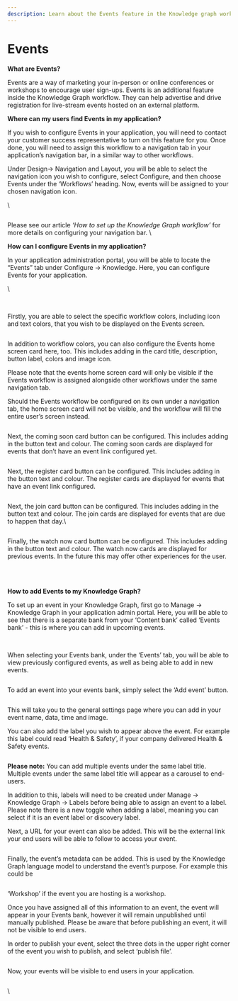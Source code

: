```yaml
---
description: Learn about the Events feature in the Knowledge graph workflow
---
```


# Events

**What are Events?**

Events are a way of marketing your in-person or online conferences or workshops to encourage user sign-ups. Events is an additional feature inside the  Knowledge Graph workflow. They can help advertise and drive registration for live-stream events hosted on an external platform.



**Where can my users find Events in my application?**&#x20;

If you wish to configure Events in your application, you will need to contact your customer success representative to turn on this feature for you. Once done, you will need to assign this workflow to a navigation tab in your application’s navigation bar, in a similar way to other workflows.&#x20;



Under Design→ Navigation and Layout, you will be able to select the navigation icon you wish to configure, select Configure, and then choose Events under the ‘Workflows’ heading. Now, events will be assigned to your chosen navigation icon. &#x20;

\


<figure><img src="https://lh7-us.googleusercontent.com/WAHhCQEjiZj_p1R9cTlJD_rEFolcpxRWvvxMDQpP0Q0PlXPPcB3lQYNmSY8AE7MOOJ4I7l78R2LLTij98F1DGF5QnK3g38HJRL_8e5tzZM_XB94ai7QvAU-qRW-3OUzqqbikVUGLBpQDSlZyj5oa5bI" alt=""><figcaption></figcaption></figure>

Please see our article _‘How to set up the Knowledge Graph workflow’_ for more details on configuring your navigation bar. \


**How can I configure Events in my application?**&#x20;

In your application administration portal, you will be able to locate the “Events” tab under Configure → Knowledge. Here, you can configure Events for your application.&#x20;

\


<figure><img src="../../../../.gitbook/assets/Screenshot 2024-02-28 at 10.50.45.png" alt=""><figcaption></figcaption></figure>

\
Firstly, you are able to select the specific workflow colors, including icon and text colors, that you wish to be displayed on the Events screen.&#x20;

<figure><img src="../../../../.gitbook/assets/Screenshot 2024-02-28 at 10.52.22.png" alt=""><figcaption></figcaption></figure>

In addition to workflow colors, you can also configure the Events home screen card here, too. This includes adding in the card title, description, button label, colors and image icon.

Please note that the events home screen card will only be visible if the Events workflow is assigned alongside other workflows under the same navigation tab.

Should the Events workflow be configured on its own under a navigation tab, the home screen card will not be visible, and the workflow will fill the entire user’s screen instead.



<figure><img src="../../../../.gitbook/assets/Screenshot 2024-02-28 at 10.54.55.png" alt=""><figcaption></figcaption></figure>

Next, the coming soon card button can be configured. This includes adding in the button text and colour. The coming soon cards are displayed for events that don’t have an event link configured yet.&#x20;



<figure><img src="../../../../.gitbook/assets/Screenshot 2024-02-28 at 10.57.59.png" alt=""><figcaption></figcaption></figure>



Next, the register card button can be configured. This includes adding in the button text and colour. The register cards are displayed for events that have an event link configured.

<figure><img src="../../../../.gitbook/assets/Screenshot 2024-02-28 at 10.58.38.png" alt=""><figcaption></figcaption></figure>

Next, the join card button can be configured. This includes adding in the button text and colour. The join cards are displayed for events that are due to happen that day.\


<figure><img src="../../../../.gitbook/assets/Screenshot 2024-02-28 at 10.58.44.png" alt=""><figcaption></figcaption></figure>

Finally, the watch now card button can be configured. This includes adding in the button text and colour. The watch now cards are displayed for previous events. In the future this may offer other experiences for the user.

<figure><img src="../../../../.gitbook/assets/Screenshot 2024-02-28 at 10.58.47.png" alt=""><figcaption></figcaption></figure>

\
\
**How to add Events to my Knowledge Graph?**&#x20;

To set up an event in your Knowledge Graph, first go to Manage → Knowledge Graph in your application admin portal. Here, you will be able to see that there is a separate bank from your ‘Content bank’ called ‘Events bank’ - this is where you can add in upcoming events.



<figure><img src="../../../../.gitbook/assets/Screenshot 2024-02-28 at 11.01.51.png" alt=""><figcaption></figcaption></figure>

\
When selecting your Events bank, under the ‘Events’ tab, you will be able to view previously configured events, as well as being able to add in new events.&#x20;

<figure><img src="https://lh7-us.googleusercontent.com/KaLFItKIZs8VhM43CJGczgCoy_BRk02dtyglGBxey9I-dJ1kfk7bPVikCFicoAWXCxYUnaOhqC1uHno2qCw3QnVYPNbeshBJdSy1aSRW7X4jxEww73B_xUjTS-9U1mzQ9n8mGdbb7O-fzwNp0bJ7kS4" alt=""><figcaption></figcaption></figure>

To add an event into your events bank, simply select the ‘Add event’ button.&#x20;

<figure><img src="https://lh7-us.googleusercontent.com/70V9r4e00xajc8PZxaAVKqRBeij9-f5IazTdLLWacixnRXoAnmqcU0hQgK4jta7jciElLB0GhKch4dWuJqFnXzB5ZQ8RNe5AtXNVQ6VPpJ3DWKU-2HKQ1mdnzo_E7JQQF1RM-5y_PmE-VdpN4MqWslI" alt=""><figcaption></figcaption></figure>

This will take you to the general settings page where you can add in your event name, data, time and image.&#x20;



You can also add the label you wish to appear above the event. For example this label could read ‘Health & Safety’, if your company delivered Health & Safety events.&#x20;

<figure><img src="https://lh7-us.googleusercontent.com/EfZ10L8rfRNcV2mtCftglTHXx0eFRUwv2DuLmh6HhJYKQbOVG0blGrbsA1WkDJrK_SPysRBusniLaLbhRrjTQGXm9Nqzy5KorCTxrSBQ1fCXlFqD1g8bx1NgfJ1Vk9mK-3GVonnvkwwQbXBDyWPNYgM" alt=""><figcaption></figcaption></figure>

**Please note:** You can add multiple events under the same label title. Multiple events under the same label title will appear as a carousel to end-users.&#x20;



In addition to this, labels will need to be created under Manage → Knowledge Graph → Labels before being able to assign an event to a label. Please note there is a new toggle when adding a label, meaning you can select if it is an event label or discovery label.



Next, a URL for your event can also be added. This will be the external link your end users will be able to follow to access your event.

<figure><img src="https://lh7-us.googleusercontent.com/d2qunj1Ambt9Eo0zT37v8nxHWUvd3eEhf0Qj3WeVIKFQq_ivlDKDuWKAcRU0E3OjemtRQEQ3CXYxCWQZBwy8Dfad7S8nHZhYx0Q45xVFsMsp3tgKKiRJqKMsSQK3QumtowsDEVwJwR5tvbe7eXtZbP8" alt=""><figcaption></figcaption></figure>

Finally, the event’s metadata can be added. This is used by the Knowledge Graph language model to understand the event’s purpose. For example this could be&#x20;

<figure><img src="https://lh7-us.googleusercontent.com/p-4VCbDLjQEreD_RlXlNAznfji0LmjIOt4Asdxo_0LT9xP266T9ISIpYzV53HDahzWEAsF4honlYP5iqgP8eJyL0_2v1iyRN-YUYyePUsB7bCvpIs2OKj3KE1FcIQAfIYwEj_FazKdKD6Nwnl_vOcqo" alt=""><figcaption></figcaption></figure>

‘Workshop’ if the event you are hosting is a workshop.&#x20;

Once you have assigned all of this information to an event, the event will appear in your Events bank, however it will remain unpublished until manually published. Please be aware that before publishing an event, it will not be visible to end users.&#x20;



In order to publish your event, select the three dots in the upper right corner of the event you wish to publish, and select ‘publish file’.

&#x20;

<figure><img src="https://lh7-us.googleusercontent.com/7kMHwaVnVXFHZUrJXaHyeTAhHma9x3f_rGoVgYM8lJ0wGZIHlUA5ZLfmdZal4oBswLC9XciIxe57p05noFeeJgZly86Z_KkM2JSbwnW5MNJ2VrciwsnmgHSC13feHXP5SGR3BtiVzWbcvIAt1vAPgw8" alt=""><figcaption></figcaption></figure>



Now, your events will be visible to end users in your application.&#x20;

<figure><img src="https://lh7-us.googleusercontent.com/9n6TDKehgO3q5t43rZ6ovMgc9WDdJVVxTddZxn1dbgblBTbdgxdywey1Uym5BOlJvnrwQOQXKsHL-xs6KEUDEZ4XXyavCT17QliPoIpI4DvXAqLea7LWTus2ZvEGrxuipuXWuHsw7Pt8dt1gyQJhPxQ" alt=""><figcaption></figcaption></figure>

\


&#x20;
